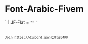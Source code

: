 # Font-Arabic-Fivem
\`
1.JF-Flat = <code>"<FONT FACE = 'JF Flat'>"<code>
\`

Join https://discord.gg/HQ3FqsB4KP
